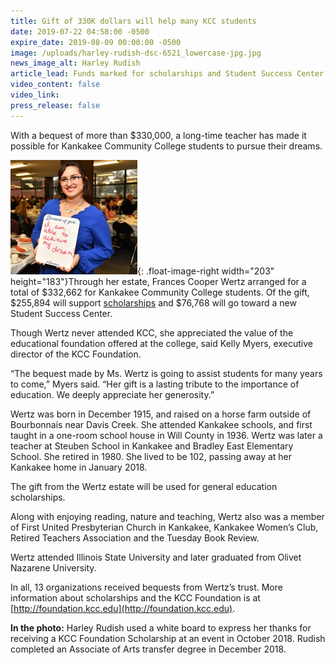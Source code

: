 ```yaml
---
title: Gift of 330K dollars will help many KCC students
date: 2019-07-22 04:58:00 -0500
expire_date: 2019-08-09 00:00:00 -0500
image: /uploads/harley-rudish-dsc-6521_lowercase-jpg.jpg
news_image_alt: Harley Rudish
article_lead: Funds marked for scholarships and Student Success Center
video_content: false
video_link:
press_release: false
---
```


With a bequest of more than $330,000, a long-time teacher has made it possible for Kankakee Community College students to pursue their dreams.

![](/uploads/harley-rudish-2018scholarshipbreakfast.JPG){: .float-image-right width="203" height="183"}Through her estate, Frances Cooper Wertz arranged for a total of $332,662 for Kankakee Community College students. Of the gift, $255,894 will support [scholarships](www.kcc.edu/scholarships) and $76,768 will go toward a new Student Success Center.

Though Wertz never attended KCC, she appreciated the value of the educational foundation offered at the college, said Kelly Myers, executive director of the KCC Foundation.

“The bequest made by Ms. Wertz is going to assist students for many years to come,” Myers said. “Her gift is a lasting tribute to the importance of education. We deeply appreciate her generosity.”

Wertz was born in December 1915, and raised on a horse farm outside of Bourbonnais near Davis Creek. She attended Kankakee schools, and first taught in a one-room school house in Will County in 1936. Wertz was later a teacher at Steuben School in Kankakee and Bradley East Elementary School. She retired in 1980. She lived to be 102, passing away at her Kankakee home in January 2018.

The gift from the Wertz estate will be used for general education scholarships.

Along with enjoying reading, nature and teaching, Wertz also was a member of First United Presbyterian Church in Kankakee, Kankakee Women’s Club, Retired Teachers Association and the Tuesday Book Review.

Wertz attended Illinois State University and later graduated from Olivet Nazarene University.

In all, 13 organizations received bequests from Wertz’s trust. More information about scholarships and the KCC Foundation is at [http://foundation.kcc.edu](http://foundation.kcc.edu).

**In the photo:**&nbsp;Harley Rudish used a white board to express her thanks for receiving a KCC Foundation Scholarship at an event in October 2018. Rudish completed an Associate of Arts transfer degree in December 2018.